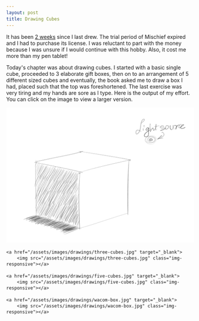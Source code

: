 ```yaml
---
layout: post
title: Drawing Cubes
---
```


It has been [2 weeks](/2014/03/02/drawing.html) since I last drew. The trial period of Mischief expired and I had to purchase its license. I was reluctant to part with the money because I was unsure if I would continue with this hobby. Also, it cost me more than my pen tablet!

Today's chapter was about drawing cubes. I started with a basic single cube, proceeded to 3 elaborate gift boxes, then on to an arrangement of 5 different sized cubes and eventually, the book asked me to draw a box I had, placed such that the top was foreshortened. The last exercise was very tiring and my hands are sore as I type. Here is the output of my effort. You can click on the image to view a larger version.

<div class="text-center">
	<a href="/assets/images/drawings/single-cube.jpg" target="_blank">
		<img src="/assets/images/drawings/single-cube.jpg" class="img-responsive"></a>
	
	<a href="/assets/images/drawings/three-cubes.jpg" target="_blank">
		<img src="/assets/images/drawings/three-cubes.jpg" class="img-responsive"></a>
		
	<a href="/assets/images/drawings/five-cubes.jpg" target="_blank">
		<img src="/assets/images/drawings/five-cubes.jpg" class="img-responsive"></a>
		
	<a href="/assets/images/drawings/wacom-box.jpg" target="_blank">
		<img src="/assets/images/drawings/wacom-box.jpg" class="img-responsive"></a>
</div>
